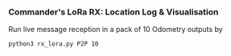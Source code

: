 ### Commander's LoRa RX: Location Log & Visualisation

Run live message reception in a pack of 10 Odometry outputs by

```
python3 rx_lora.py P2P 10
```
